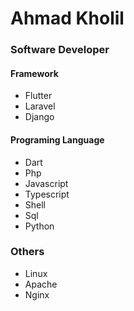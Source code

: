 # Ahmad Kholil

### Software Developer

#### Framework
- Flutter
- Laravel
- Django

#### Programing Language
- Dart
- Php
- Javascript
- Typescript
- Shell
- Sql
- Python

### Others
- Linux
- Apache
- Nginx
